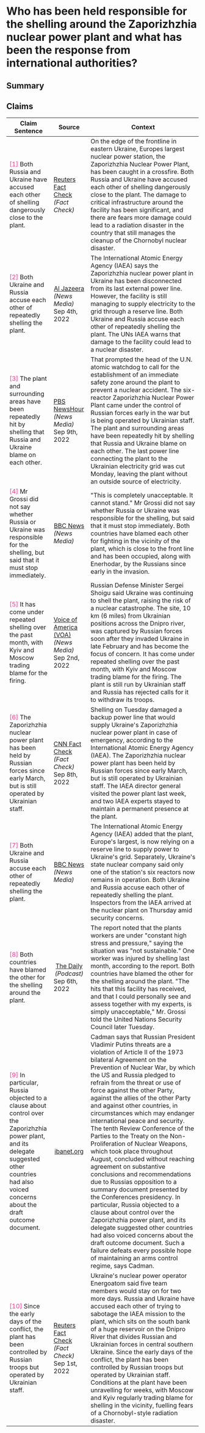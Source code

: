 # Who has been held responsible for the shelling around the Zaporizhzhia nuclear power plant and what has been the response from international authorities?

## Summary
<DetailSlider>
<template v-slot:less-detailed>
Both Ukraine and Russia have accused each other of shelling near the Zaporizhzhia nuclear power plant, leading to significant infrastructure damage and raising fears of a potential nuclear disaster<font color=#FF3399>[<a href="#1">1</a>, <a href="#2">2</a>, <a href="#4">4</a>, <a href="#5">5</a>]</font>. In response, the head of the U.N. atomic watchdog has called for an immediate safety zone around the plant, and the International Atomic Energy Agency warned of the potential for a nuclear catastrophe if the shelling continues<font color=#FF3399>[<a href="#2">2</a>, <a href="#3">3</a>]</font>.
</template>
<template v-slot:summary>
The Zaporizhzhia Nuclear Power Plant in Ukraine, Europe's largest nuclear power station, has been caught in the crossfire of the conflict between Russia and Ukraine, with both nations accusing each other of shelling dangerously close to the plant <font color=#FF3399>[<a href="#1">1</a>]</font>. The International Atomic Energy Agency (IAEA) has reported that the last external power line to the plant has been cut, though the plant continues to supply electricity through a reserve line <font color=#FF3399>[<a href="#2">2</a>]</font>. The head of the U.N. atomic watchdog has called for an immediate safety zone around the plant to prevent a nuclear disaster, with the plant currently under Russian control but being operated by Ukrainian staff <font color=#FF3399>[<a href="#3">3</a>]</font>. The shelling around the plant has been condemned by international authorities, with the IAEA refraining from assigning blame but insisting the shelling must cease immediately <font color=#FF3399>[<a href="#4">4</a>]</font>.
</template>
<template v-slot:more-detailed>
The Zaporizhzhia Nuclear Power Plant, Europe's largest, has been under the control of Russian forces since the early days of the conflict, but is still operated by Ukrainian staff <font color=#FF3399>[<a href="#3">3</a>, <a href="#6">6</a>, <a href="#10">10</a>]</font>. Both Russia and Ukraine have accused each other of dangerous shelling around the plant, which has led to significant damage to its critical infrastructure and has raised fears of a potential nuclear disaster <font color=#FF3399>[<a href="#1">1</a>, <a href="#2">2</a>, <a href="#4">4</a>, <a href="#5">5</a>, <a href="#7">7</a>, <a href="#8">8</a>, <a href="#10">10</a>]</font>. The International Atomic Energy Agency (IAEA) has reported that the plant has been disconnected from its last external power line and is now relying on a reserve line to supply power to Ukraine's grid <font color=#FF3399>[<a href="#2">2</a>, <a href="#7">7</a>]</font>. Furthermore, a backup power line that would supply the plant in case of an emergency has also been damaged <font color=#FF3399>[<a href="#6">6</a>]</font>.<br/><br/>In response to the ongoing crisis, the head of the U.N. atomic watchdog, the IAEA, called for the immediate establishment of a safety zone around the plant to prevent a nuclear accident <font color=#FF3399>[<a href="#3">3</a>]</font>. The IAEA also maintains a permanent presence at the plant, with its Director General having personally visited the site to assess the situation <font color=#FF3399>[<a href="#6">6</a>, <a href="#8">8</a>]</font>. Despite the calls for a halt in the shelling, Russian Defense Minister Sergei Shoigu accused Ukraine of continuing to shell the plant, thereby increasing the risk of a nuclear catastrophe <font color=#FF3399>[<a href="#5">5</a>]</font>. The IAEA, however, has not attributed the shelling to either Russia or Ukraine, insisting that it must stop immediately <font color=#FF3399>[<a href="#4">4</a>]</font>. These developments have led to accusations that Russia's threats violate the 1973 bilateral Agreement on the Prevention of Nuclear War <font color=#FF3399>[<a href="#9">9</a>]</font>.
</template>
</DetailSlider>

## Claims
| Claim Sentence | Source | Context |
|---|---|---|
|<div style="max-width: 200px;"><span class="anchor" id="1"></span><font  color=#FF3399>[1]</font> Both Russia and Ukraine have accused each other of shelling dangerously close to the plant.</div>|<div style="display: flex; justify-content: center; max-width: 150px; align-items: center; flex-direction: column;"><a href="https://www.allsides.com/news-source/reuters-fact-check-media-bias" target="_blank"><ClientOnly><BiasChart bias="Center" /></ClientOnly></a><div><a href="https://www.reuters.com/graphics/UKRAINE-CRISIS/ZAPORIZHZHIA/mypmnznjqvr/" target="_blank">Reuters Fact Check</a></div><div>*(Fact Check)*</div><div></div></div>| On the edge of the frontline in eastern Ukraine, Europes largest nuclear power station, the Zaporizhzhia Nuclear Power Plant, has been caught in a crossfire. Both Russia and Ukraine have accused each other of shelling dangerously close to the plant. The damage to critical infrastructure around the facility has been significant, and there are fears more damage could lead to a radiation disaster in the country that still manages the cleanup of the Chornobyl nuclear disaster.|
|<div style="max-width: 200px;"><span class="anchor" id="2"></span><font  color=#FF3399>[2]</font> Both Ukraine and Russia accuse each other of repeatedly shelling the plant.</div>|<div style="display: flex; justify-content: center; max-width: 150px; align-items: center; flex-direction: column;"><a href="https://www.allsides.com/news-source/al-jazeera-media-bias" target="_blank"><ClientOnly><BiasChart bias="Lean Left" /></ClientOnly></a><div><a href="https://www.aljazeera.com/news/2022/9/4/infographic-ukraines-zaporizhzhia-nuclear-power-plant" target="_blank">Al Jazeera</a></div><div>*(News Media)*</div><div>Sep 4th, 2022</div></div>| The International Atomic Energy Agency (IAEA) says the Zaporizhzhia nuclear power plant in Ukraine has been disconnected from its last external power line. However, the facility is still managing to supply electricity to the grid through a reserve line. Both Ukraine and Russia accuse each other of repeatedly shelling the plant. The UNs IAEA warns that damage to the facility could lead to a nuclear disaster.|
|<div style="max-width: 200px;"><span class="anchor" id="3"></span><font  color=#FF3399>[3]</font> The plant and surrounding areas have been repeatedly hit by shelling that Russia and Ukraine blame on each other.</div>|<div style="display: flex; justify-content: center; max-width: 150px; align-items: center; flex-direction: column;"><a href="https://www.allsides.com/news-source/pbs-newshour" target="_blank"><ClientOnly><BiasChart bias="Lean Left" /></ClientOnly></a><div><a href="https://www.pbs.org/newshour/world/europes-largest-nuclear-plant-still-in-danger-as-ukraine-reclaims-some-eastern-territory" target="_blank">PBS NewsHour</a></div><div>*(News Media)*</div><div>Sep 9th, 2022</div></div>| That prompted the head of the U.N. atomic watchdog to call for the establishment of an immediate safety zone around the plant to prevent a nuclear accident. The six-reactor Zaporizhzhia Nuclear Power Plant came under the control of Russian forces early in the war but is being operated by Ukrainian staff. The plant and surrounding areas have been repeatedly hit by shelling that Russia and Ukraine blame on each other. The last power line connecting the plant to the Ukrainian electricity grid was cut Monday, leaving the plant without an outside source of electricity.|
|<div style="max-width: 200px;"><span class="anchor" id="4"></span><font  color=#FF3399>[4]</font> Mr Grossi did not say whether Russia or Ukraine was responsible for the shelling, but said that it must stop immediately.</div>|<div style="display: flex; justify-content: center; max-width: 150px; align-items: center; flex-direction: column;"><a href="https://www.allsides.com/news-source/bbc-news-media-bias" target="_blank"><ClientOnly><BiasChart bias="Center" /></ClientOnly></a><div><a href="https://www.bbc.com/news/world-europe-62855104" target="_blank">BBC News</a></div><div>*(News Media)*</div><div></div></div>| "This is completely unacceptable. It cannot stand." Mr Grossi did not say whether Russia or Ukraine was responsible for the shelling, but said that it must stop immediately. Both countries have blamed each other for fighting in the vicinity of the plant, which is close to the front line and has been occupied, along with Enerhodar, by the Russians since early in the invasion.|
|<div style="max-width: 200px;"><span class="anchor" id="5"></span><font  color=#FF3399>[5]</font> It has come under repeated shelling over the past month, with Kyiv and Moscow trading blame for the firing.</div>|<div style="display: flex; justify-content: center; max-width: 150px; align-items: center; flex-direction: column;"><a href="https://www.allsides.com/news-source/voice-america" target="_blank"><ClientOnly><BiasChart bias="Center" /></ClientOnly></a><div><a href="https://www.voanews.com/a/latest-developments-in-ukraine-sept-2/6728025.html" target="_blank">Voice of America (VOA)</a></div><div>*(News Media)*</div><div>Sep 2nd, 2022</div></div>| Russian Defense Minister Sergei Shoigu said Ukraine was continuing to shell the plant, raising the risk of a nuclear catastrophe. The site, 10 km (6 miles) from Ukrainian positions across the Dnipro river, was captured by Russian forces soon after they invaded Ukraine in late February and has become the focus of concern. It has come under repeated shelling over the past month, with Kyiv and Moscow trading blame for the firing. The plant is still run by Ukrainian staff and Russia has rejected calls for it to withdraw its troops.|
|<div style="max-width: 200px;"><span class="anchor" id="6"></span><font  color=#FF3399>[6]</font> The Zaporizhzhia nuclear power plant has been held by Russian forces since early March, but is still operated by Ukrainian staff.</div>|<div style="display: flex; justify-content: center; max-width: 150px; align-items: center; flex-direction: column;"><a href="https://www.allsides.com/news-source/facts-first-cnn-media-bias" target="_blank"><ClientOnly><BiasChart bias="Left" /></ClientOnly></a><div><a href="https://www.cnn.com/europe/live-news/russia-ukraine-war-news-09-08-22/h_8d39744f9c8ff5fb89815364e9cdbf9b" target="_blank">CNN Fact Check</a></div><div>*(Fact Check)*</div><div>Sep 8th, 2022</div></div>| Shelling on Tuesday damaged a backup power line that would supply Ukraine's Zaporizhzhia nuclear power plant in case of emergency, according to the International Atomic Energy Agency (IAEA). The Zaporizhzhia nuclear power plant has been held by Russian forces since early March, but is still operated by Ukrainian staff. The IAEA director general visited the power plant last week, and two IAEA experts stayed to maintain a permanent presence at the plant.|
|<div style="max-width: 200px;"><span class="anchor" id="7"></span><font  color=#FF3399>[7]</font> Both Ukraine and Russia accuse each other of repeatedly shelling the plant.</div>|<div style="display: flex; justify-content: center; max-width: 150px; align-items: center; flex-direction: column;"><a href="https://www.allsides.com/news-source/bbc-news-media-bias" target="_blank"><ClientOnly><BiasChart bias="Center" /></ClientOnly></a><div><a href="https://www.bbc.com/news/world-europe-62782497" target="_blank">BBC News</a></div><div>*(News Media)*</div><div></div></div>| The International Atomic Energy Agency (IAEA) added that the plant, Europe's largest, is now relying on a reserve line to supply power to Ukraine's grid. Separately, Ukraine's state nuclear company said only one of the station's six reactors now remains in operation. Both Ukraine and Russia accuse each other of repeatedly shelling the plant. Inspectors from the IAEA arrived at the nuclear plant on Thursday amid security concerns.|
|<div style="max-width: 200px;"><span class="anchor" id="8"></span><font  color=#FF3399>[8]</font> Both countries have blamed the other for the shelling around the plant.</div>|<div style="display: flex; justify-content: center; max-width: 150px; align-items: center; flex-direction: column;"><a href="https://www.allsides.com/news-source/daily-media-bias" target="_blank"><ClientOnly><BiasChart bias="Lean Left" /></ClientOnly></a><div><a href="https://www.nytimes.com/live/2022/09/06/world/ukraine-russia-war" target="_blank">The Daily </a></div><div>*(Podcast)*</div><div>Sep 6th, 2022</div></div>| The report noted that the plants workers are under "constant high stress and pressure," saying the situation was "not sustainable." One worker was injured by shelling last month, according to the report. Both countries have blamed the other for the shelling around the plant. "The hits that this facility has received, and that I could personally see and assess together with my experts, is simply unacceptable," Mr. Grossi told the United Nations Security Council later Tuesday.|
|<div style="max-width: 200px;"><span class="anchor" id="9"></span><font  color=#FF3399>[9]</font> In particular, Russia objected to a clause about control over the Zaporizhzhia power plant, and its delegate suggested other countries had also voiced concerns about the draft outcome document.</div>|<div style="display: flex; justify-content: center; max-width: 150px; align-items: center; flex-direction: column;"><a href="" target="_blank"><ClientOnly><BiasChart bias="N/A" /></ClientOnly></a><div><a href="https://www.ibanet.org/nuclear-weapons-treaty-review-ukraine" target="_blank">ibanet.org</a></div><div></div><div></div></div>| Cadman says that Russian President Vladimir Putins threats are a violation of Article II of the 1973 bilateral Agreement on the Prevention of Nuclear War, by which the US and Russia pledged to refrain from the threat or use of force against the other Party, against the allies of the other Party and against other countries, in circumstances which may endanger international peace and security. The tenth Review Conference of the Parties to the Treaty on the Non-Proliferation of Nuclear Weapons, which took place throughout August, concluded without reaching agreement on substantive conclusions and recommendations due to Russias opposition to a summary document presented by the Conferences presidency. In particular, Russia objected to a clause about control over the Zaporizhzhia power plant, and its delegate suggested other countries had also voiced concerns about the draft outcome document. Such a failure defeats every possible hope of maintaining an arms control regime, says Cadman.|
|<div style="max-width: 200px;"><span class="anchor" id="10"></span><font  color=#FF3399>[10]</font> Since the early days of the conflict, the plant has been controlled by Russian troops but operated by Ukrainian staff.</div>|<div style="display: flex; justify-content: center; max-width: 150px; align-items: center; flex-direction: column;"><a href="https://www.allsides.com/news-source/reuters-fact-check-media-bias" target="_blank"><ClientOnly><BiasChart bias="Center" /></ClientOnly></a><div><a href="https://www.reuters.com/world/europe/un-team-inspect-ukrainian-nuclear-plant-mission-avert-disaster-2022-09-01/" target="_blank">Reuters Fact Check</a></div><div>*(Fact Check)*</div><div>Sep 1st, 2022</div></div>| Ukraine's nuclear power operator Energoatom said five team members would stay on for two more days. Russia and Ukraine have accused each other of trying to sabotage the IAEA mission to the plant, which sits on the south bank of a huge reservoir on the Dnipro River that divides Russian and Ukrainian forces in central southern Ukraine. Since the early days of the conflict, the plant has been controlled by Russian troops but operated by Ukrainian staff. Conditions at the plant have been unravelling for weeks, with Moscow and Kyiv regularly trading blame for shelling in the vicinity, fuelling fears of a Chornobyl-style radiation disaster.|
